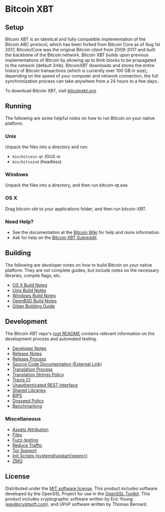 Bitcoin XBT
=====================

Setup
---------------------
Bitcoin XBT is an identical and fully compatible implementation of the Bitcoin ABC protocol, which has been forked from Bitcoin Core as of Aug 1st 2017, Bitcoin/Core was the original Bitcoin client from 2009-2017 and built the backbone of the Bitcoin network. Bitcoin XBT builds upon previous implementations of Bitcoin by allowing up to 8mb blocks to be propagated to the network (default 2mb). BitcoinXBT downloads and stores the entire history of Bitcoin transactions (which is currently over 100 GB in size); depending on the speed of your computer and network connection, the full synchronization process can take anywhere from a 24 hours to a few days..

To download Bitcoin XBT, visit [bitcoinxbt.org](https://download.bitcoinxbt.org/).

Running
---------------------
The following are some helpful notes on how to run Bitcoin on your native platform.

### Unix

Unpack the files into a directory and run:

- `bin/bitcoin-qt` (GUI) or
- `bin/bitcoind` (headless)

### Windows

Unpack the files into a directory, and then run bitcoin-qt.exe.

### OS X

Drag bitcoin-xbt to your applications folder, and then run bitcoin-XBT.

### Need Help?

* See the documentation at the [Bitcoin Wiki](https://en.bitcoin.it/wiki/Main_Page)
for help and more information.
* Ask for help on the [Bitcoin XBT Subreddit](https://www.reddit.com/r/BitcoinXBT/).

Building
---------------------
The following are developer notes on how to build Bitcoin on your native platform. They are not complete guides, but include notes on the necessary libraries, compile flags, etc.

- [OS X Build Notes](build-osx.md)
- [Unix Build Notes](build-unix.md)
- [Windows Build Notes](build-windows.md)
- [OpenBSD Build Notes](build-openbsd.md)
- [Gitian Building Guide](gitian-building.md)

Development
---------------------
The Bitcoin XBT repo's [root README](/README.md) contains relevant information on the development process and automated testing.

- [Developer Notes](developer-notes.md)
- [Release Notes](release-notes.md)
- [Release Process](release-process.md)
- [Source Code Documentation (External Link)](https://dev.visucore.com/bitcoin/doxygen/)
- [Translation Process](translation_process.md)
- [Translation Strings Policy](translation_strings_policy.md)
- [Travis CI](travis-ci.md)
- [Unauthenticated REST Interface](REST-interface.md)
- [Shared Libraries](shared-libraries.md)
- [BIPS](bips.md)
- [Dnsseed Policy](dnsseed-policy.md)
- [Benchmarking](benchmarking.md)

### Miscellaneous
- [Assets Attribution](assets-attribution.md)
- [Files](files.md)
- [Fuzz-testing](fuzzing.md)
- [Reduce Traffic](reduce-traffic.md)
- [Tor Support](tor.md)
- [Init Scripts (systemd/upstart/openrc)](init.md)
- [ZMQ](zmq.md)

License
---------------------
Distributed under the [MIT software license](/COPYING).
This product includes software developed by the OpenSSL Project for use in the [OpenSSL Toolkit](https://www.openssl.org/). This product includes
cryptographic software written by Eric Young ([eay@cryptsoft.com](mailto:eay@cryptsoft.com)), and UPnP software written by Thomas Bernard.
